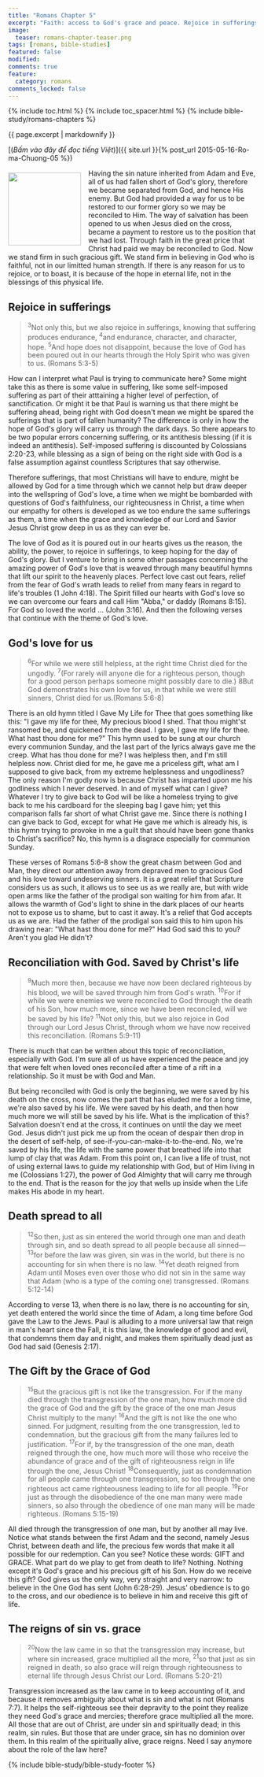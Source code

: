 ```yaml
---
title: "Romans Chapter 5"
excerpt: "Faith: access to God's grace and peace. Rejoice in sufferings. God demonstrates His love for us. Reconciliation with God. Saved by Christ's life. Death spreads to all. The Gift by the Grace of God. The reigns of sin vs. grace."
image: 
  teaser: romans-chapter-teaser.png
tags: [romans, bible-studies]
featured: false
modified:
comments: true
feature:
  category: romans
comments_locked: false
---
```


{% include toc.html %}
{% include toc_spacer.html %}
{% include bible-study/romans-chapters %}

{{ page.excerpt | markdownify }}

[(<em>Bấm vào đây để đọc tiếng Việt</em>)]({{ site.url }}{% post_url 2015-05-16-Ro-ma-Chuong-05 %})

<div>
<p>
<img alt src="{{ site.url }}/assets/images/no-condemnation.jpg" style="border: 0px none; margin: 7px 15px 0px 0px; max-width: 100%; height: 148px; padding: 0px; float: left;">
<p style="text-align: left;"><span style="text-align: left;">Having the sin nature inherited from Adam and Eve, all of us had fallen short of God's glory, therefore we became separated from God, and hence His enemy. But God had provided a way for us to be restored to our former glory so we may be reconciled to Him. The way of salvation has been opened to us when Jesus died on the cross, became a payment to restore us to the position that we had lost. Through faith in the great price that Christ had paid we may be reconciled to God. Now we stand firm in such gracious gift. We stand firm in believing in God who is faithful, not in our limitted human strength. If there is any reason for us to rejoice, or to boast, it is because of the hope in eternal life, not in the blessings of this physical life.</span></p>
</p>
</div>

## Rejoice in sufferings

> <sup>3</sup>Not only this, but we also rejoice in sufferings, knowing that suffering produces endurance, <sup>4</sup>and endurance, character, and character, hope. <sup>5</sup>And hope does not disappoint, because the love of God has been poured out in our hearts through the Holy Spirit who was given to us. (Romans 5:3-5)

How can I interpret what Paul is trying to communicate here? Some might take this as there is some value in suffering, like some self-imposed suffering as part of their atttaining a higher level of perfection, of sanctification. Or might it be that Paul is warning us that there might be suffering ahead, being right with God doesn't mean we might be spared the sufferings that is part of fallen humanity? The difference is only in how the hope of God's glory will carry us through the dark days. So there appears to be two popular errors concerning suffering, or its antithesis blessing (if it is indeed an antithesis). Self-imposed suffering is discounted by Colossians 2:20-23, while blessing as a sign of being on the right side with God is a false assumption against countless Scriptures that say otherwise.

Therefore sufferings, that most Christians will have to endure, might be allowed by God for a time through which we cannot help but draw deeper into the wellspring of God's love, a time when we might be bombarded with questions of God's faithfulness, our righteousness in Christ, a time when our empathy for others is developed as we too endure the same sufferings as them, a time when the grace and knowledge of our Lord and Savior Jesus Christ grow deep in us as they can ever be.

The love of God as it is poured out in our hearts gives us the reason, the ability, the power, to rejoice in sufferings, to keep hoping for the day of God's glory. But I venture to bring in some other passages concerning the amazing power of God's love that is weaved through many beautiful hymns that lift our spirit to the heavenly places. Perfect love cast out fears, relief from the fear of God's wrath leads to relief from many fears in regard to life's troubles (1 John 4:18). The Spirit filled our hearts with God's love so we can overcome our fears and call Him "Abba," or daddy (Romans 8:15). For God so loved the world ... (John 3:16). And then the following verses that continue with the theme of God's love.

## God's love for us

> <sup>6</sup>For while we were still helpless, at the right time Christ died for the ungodly. <sup>7</sup>(For rarely will anyone die for a righteous person, though for a good person perhaps someone might possibly dare to die.) 8But God demonstrates his own love for us, in that while we were still sinners, Christ died for us.(Romans 5:6-8)

There is an old hymn titled I Gave My Life for Thee that goes something like this: "I gave my life for thee, My precious blood I shed. That thou might'st ransomed be, and quickened from the dead. I gave, I gave my life for thee. What hast thou done for me?" This hymn used to be sung at our church every communion Sunday, and the last part of the lyrics always gave me the creep. What has thou done for me? I was helpless then, and I'm still helpless now. Christ died for me, he gave me a priceless gift, what am I supposed to give back, from my extreme helplessness and ungodliness? The only reason I'm godly now is because Christ has imparted upon me his godliness which I never deserved. In and of myself what can I give? Whatever I try to give back to God will be like a homeless trying to give back to me his cardboard for the sleeping bag I gave him; yet this comparison falls far short of what Christ gave me. Since there is nothing I can give back to God, except for what He gave me which is already his, is this hymn trying to provoke in me a guilt that should have been gone thanks to Christ's sacrifice? No, this hymn is a disgrace especially for communion Sunday.

These verses of Romans 5:6-8 show the great chasm between God and Man, they direct our attention away from depraved men to gracious God and his love toward undeserving sinners. It is a great relief that Scripture considers us as such, it allows us to see us as we really are, but with wide open arms like the father of the prodigal son waiting for him from afar. It allows the warmth of God's light to shine in the dark places of our hearts not to expose us to shame, but to cast it away. It's a relief that God accepts us as we are. Had the father of the prodigal son said this to him upon his drawing near: "What hast thou done for me?" Had God said this to you? Aren't you glad He didn't?

## Reconciliation with God. Saved by Christ's life

> <sup>9</sup>Much more then, because we have now been declared righteous by his blood, we will be saved through him from God's wrath. <sup>10</sup>For if while we were enemies we were reconciled to God through the death of his Son, how much more, since we have been reconciled, will we be saved by his life? <sup>11</sup>Not only this, but we also rejoice in God through our Lord Jesus Christ, through whom we have now received this reconciliation. (Romans 5:9-11)

There is much that can be written about this topic of reconciliation, especially with God. I'm sure all of us have experienced the peace and joy that were felt when loved ones reconciled after a time of a rift in a relationship. So it must be with God and Man.

But being reconciled with God is only the beginning, we were saved by his death on the cross, now comes the part that has eluded me for a long time, we're also saved by his life. We were saved by his death, and then how much more we will still be saved by his life. What is the implication of this? Salvation doesn't end at the cross, it continues on until the day we meet God. Jesus didn't just pick me up from the ocean of despair then drop in the desert of self-help, of see-if-you-can-make-it-to-the-end. No, we're saved by his life, the life with the same power that breathed life into that lump of clay that was Adam. From this point on, I can live a life of trust, not of using external laws to guide my relationship with God, but of Him living in me (Colossians 1:27), the power of God Almighty that will carry me through to the end. That is the reason for the joy that wells up inside when the Life makes His abode in my heart.

## Death spread to all

> <sup>12</sup>So then, just as sin entered the world through one man and death through sin, and so death spread to all people because all sinned— <sup>13</sup>for before the law was given, sin was in the world, but there is no accounting for sin when there is no law. <sup>14</sup>Yet death reigned from Adam until Moses even over those who did not sin in the same way that Adam (who is a type of the coming one) transgressed. (Romans 5:12-14)

According to verse 13, when there is no law, there is no accounting for sin, yet death entered the world since the time of Adam, a long time before God gave the Law to the Jews. Paul is alluding to a more universal law that reign in man's heart since the Fall, it is this law, the knowledge of good and evil, that condemns them day and night, and makes them spiritually dead just as God had said (Genesis 2:17).

## The Gift by the Grace of God

> <sup>15</sup>But the gracious gift is not like the transgression. For if the many died through the transgression of the one man, how much more did the grace of God and the gift by the grace of the one man Jesus Christ multiply to the many! <sup>16</sup>And the gift is not like the one who sinned. For judgment, resulting from the one transgression, led to condemnation, but the gracious gift from the many failures led to justification. <sup>17</sup>For if, by the transgression of the one man, death reigned through the one, how much more will those who receive the abundance of grace and of the gift of righteousness reign in life through the one, Jesus Christ! <sup>18</sup>Consequently, just as condemnation for all people came through one transgression, so too through the one righteous act came righteousness leading to life for all people. <sup>19</sup>For just as through the disobedience of the one man many were made sinners, so also through the obedience of one man many will be made righteous.  (Romans 5:15-19)


All died through the transgression of one man, but by another all may live. Notice what stands between the first Adam and the second, namely Jesus Christ, between death and life, the precious few words that make it all possible for our redemption. Can you see? Notice these words: GIFT and GRACE. What part do we play to get from death to life? Nothing. Nothing except it's God's grace and his precious gift of his Son. How do we receive this gift? God gives us the only way, very straight and very narrow: to believe in the One God has sent (John 6:28-29). Jesus' obedience is to go to the cross, and our obedience is to believe in him and receive this gift of life.

## The reigns of sin vs. grace

> <sup>20</sup>Now the law came in so that the transgression may increase, but where sin increased, grace multiplied all the more, <sup>21</sup>so that just as sin reigned in death, so also grace will reign through righteousness to eternal life through Jesus Christ our Lord. (Romans 5:20-21)

Transgression increased as the law came in to keep accounting of it, and because it removes ambiguity about what is sin and what is not (Romans 7:7). It helps the self-righteous see their depravity to the point they realize they need God's grace and mercies; therefore grace multiplied all the more. All those that are out of Christ, are under sin and spiritually dead; in this realm, sin rules. But those that are under grace, sin has no dominion over them. In this realm of the spiritually alive, grace reigns. Need I say anymore about the role of the law here?

{% include bible-study/bible-study-footer %}


